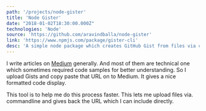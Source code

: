```yaml
---
path: '/projects/node-gister'
title: 'Node Gister'
date: "2018-01-02T18:30:00.000Z"
technologies: 'Node'
source: 'https://github.com/aravindballa/node-gister'
link: 'https://www.npmjs.com/package/gister-cli'
desc: 'A simple node package which creates GitHub Gist from files via command line.'
---
```


I write articles on [Medium](https://medium.com/@aravindballa) generally. And most of them are technical one which sometimes required code samples
for better understanding. So I upload Gists and copy paste that URL on to Medium. It gives a nice formatted code display.

This tool is to help me do this process faster. This lets me upload files via. commandline and gives back the URL which I can include directly.
